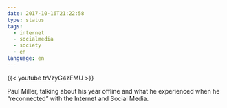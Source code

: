```yaml
---
date: 2017-10-16T21:22:58
type: status
tags:
  - internet
  - socialmedia
  - society
  - en
language: en
---
```


{{< youtube trVzyG4zFMU >}}

Paul Miller, talking about his year offline and what he experienced when he “reconnected” with the Internet and Social Media.
